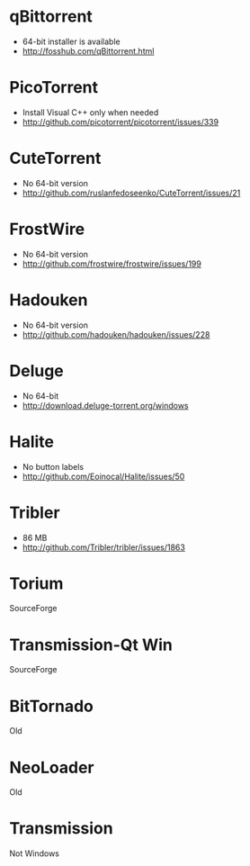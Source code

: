 qBittorrent
===============================
- 64-bit installer is available
- http://fosshub.com/qBittorrent.html

PicoTorrent
=====================================
- Install Visual C++ only when needed
- http://github.com/picotorrent/picotorrent/issues/339

CuteTorrent
===================
- No 64-bit version
- http://github.com/ruslanfedoseenko/CuteTorrent/issues/21

FrostWire
===================
- No 64-bit version
- http://github.com/frostwire/frostwire/issues/199

Hadouken
===================
- No 64-bit version
- http://github.com/hadouken/hadouken/issues/228

Deluge
===========
- No 64-bit
- http://download.deluge-torrent.org/windows

Halite
==================
- No button labels
- http://github.com/Eoinocal/Halite/issues/50

Tribler
=======
- 86 MB
- http://github.com/Tribler/tribler/issues/1863

Torium
===========
SourceForge

Transmission-Qt Win
===================
SourceForge

BitTornado
==========
Old

NeoLoader
=========
Old

Transmission
============
Not Windows
